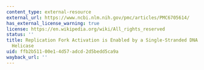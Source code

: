 ```yaml
---
content_type: external-resource
external_url: https://www.ncbi.nlm.nih.gov/pmc/articles/PMC6705614/
has_external_license_warning: true
license: https://en.wikipedia.org/wiki/All_rights_reserved
status: ''
title: Replication Fork Activation is Enabled by a Single-Stranded DNA Gate in CMG
  Helicase
uid: ffb2b511-00e1-4d57-adcd-2d5bedd5ca9a
wayback_url: ''
---
```

